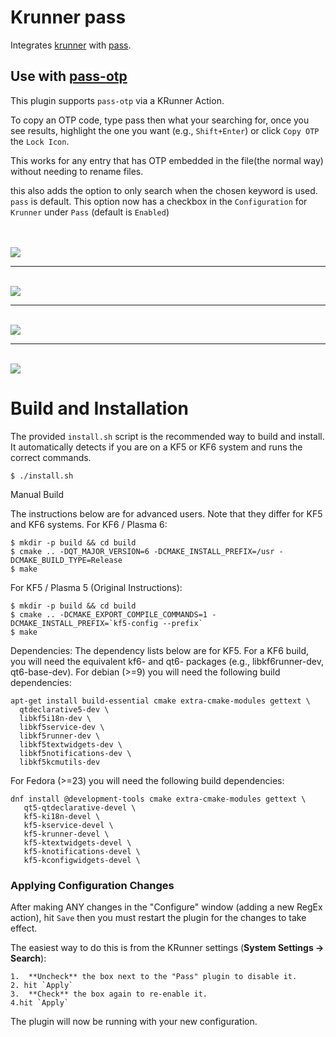 Krunner pass
============

Integrates [krunner](https://userbase.kde.org/Plasma/Krunner) with [pass](https://www.passwordstore.org).

## Use with [pass-otp](https://github.com/tadfisher/pass-otp)


This plugin supports `pass-otp` via a KRunner Action.

To copy an OTP code, type pass then what your searching for, once you see results, highlight the one you want (e.g., `Shift+Enter`) or click `Copy OTP` the `Lock Icon`.

This works for any entry that has OTP embedded in the file(the normal way) without needing to rename files.

this also adds the option to only search when the chosen keyword is used. `pass` is default.  This option now has a checkbox in the `Configuration` for `Krunner` under `Pass` (default is `Enabled`)

<br>
<br>
<img src="https://git.devel/su_pyrow/krunner-pass/raw/branch/master/screenshot/Screenshot_20250930_214432.png">
<br>
<hr>
<br>
<img src="https://git.devel/su_pyrow/krunner-pass/raw/branch/master/screenshot/Screenshot_20250930_214131.png">
<br>
<hr>
<br>
<img src="https://git.devel/su_pyrow/krunner-pass/raw/branch/master/screenshot/Screenshot_20250930_215154.png">
<br>
<hr>
<br>
<img src="https://git.devel/su_pyrow/krunner-pass/raw/branch/master/screenshot/Screenshot_20250930_215244.png">


Build and Installation
======================

The provided `install.sh` script is the recommended way to build and install. It automatically detects if you are on a KF5 or KF6 system and runs the correct commands.

```
$ ./install.sh
```
Manual Build

The instructions below are for advanced users. Note that they differ for KF5 and KF6 systems.
For KF6 / Plasma 6:
```
$ mkdir -p build && cd build
$ cmake .. -DQT_MAJOR_VERSION=6 -DCMAKE_INSTALL_PREFIX=/usr -DCMAKE_BUILD_TYPE=Release
$ make
```
For KF5 / Plasma 5 (Original Instructions):

```
$ mkdir -p build && cd build
$ cmake .. -DCMAKE_EXPORT_COMPILE_COMMANDS=1 -DCMAKE_INSTALL_PREFIX=`kf5-config --prefix`
$ make
```
Dependencies:
The dependency lists below are for KF5. For a KF6 build, you will need the equivalent kf6- and qt6- packages (e.g., libkf6runner-dev, qt6-base-dev).
For debian (>=9) you will need the following build dependencies:
```
apt-get install build-essential cmake extra-cmake-modules gettext \
  qtdeclarative5-dev \
  libkf5i18n-dev \
  libkf5service-dev \
  libkf5runner-dev \
  libkf5textwidgets-dev \
  libkf5notifications-dev \
  libkf5kcmutils-dev
```

For Fedora (>=23) you will need the following build dependencies:

```
dnf install @development-tools cmake extra-cmake-modules gettext \
   qt5-qtdeclarative-devel \
   kf5-ki18n-devel \
   kf5-kservice-devel \
   kf5-krunner-devel \
   kf5-ktextwidgets-devel \
   kf5-knotifications-devel \
   kf5-kconfigwidgets-devel \
```


### Applying Configuration Changes

After making ANY changes in the "Configure" window (adding a new RegEx action), hit `Save` then you must restart the plugin for the changes to take effect.

The easiest way to do this is from the KRunner settings (**System Settings -> Search**):
```
1.  **Uncheck** the box next to the "Pass" plugin to disable it.
2. hit `Apply`
3.  **Check** the box again to re-enable it.
4.hit `Apply`
```
The plugin will now be running with your new configuration.

